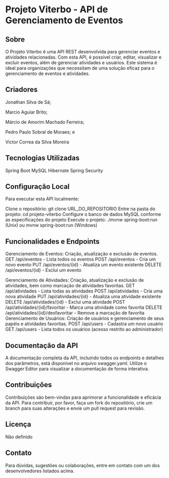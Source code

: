 # Projeto Viterbo - API de Gerenciamento de Eventos
## Sobre
O Projeto Viterbo é uma API REST desenvolvida para gerenciar eventos e atividades relacionadas. Com esta API, é possível criar, editar, visualizar e excluir eventos, além de gerenciar atividades e usuários. Este sistema é ideal para organizações que necessitam de uma solução eficaz para o gerenciamento de eventos e atividades.

## Criadores

Jonathan Silva de Sá;

Marcio Aguiar Brito;

Márcio de Amorim Machado Ferreira;

Pedro Paulo Sobral de Moraes; e

Victor Correa da Silva Moreira

## Tecnologias Utilizadas
Spring Boot
MySQL
Hibernate
Spring Security

## Configuração Local
Para executar esta API localmente:

Clone o repositório: git clone URL_DO_REPOSITORIO
Entre na pasta do projeto: cd projeto-viterbo
Configure o banco de dados MySQL conforme as especificações do projeto
Execute o projeto: ./mvnw spring-boot:run (Unix) ou mvnw spring-boot:run (Windows)

## Funcionalidades e Endpoints
Gerenciamento de Eventos: Criação, atualização e exclusão de eventos.
GET /api/eventos - Lista todos os eventos
POST /api/eventos - Cria um novo evento
PUT /api/eventos/{id} - Atualiza um evento existente
DELETE /api/eventos/{id} - Exclui um evento

Gerenciamento de Atividades: Criação, atualização e exclusão de atividades, bem como marcação de atividades favoritas.
GET /api/atividades - Lista todas as atividades
POST /api/atividades - Cria uma nova atividade
PUT /api/atividades/{id} - Atualiza uma atividade existente
DELETE /api/atividades/{id} - Exclui uma atividade
POST /api/atividades/{id}/favoritar - Marca uma atividade como favorita
DELETE /api/atividades/{id}/desfavoritar - Remove a marcação de favorita
Gerenciamento de Usuários: Criação de usuários e gerenciamento de seus papéis e atividades favoritas.
POST /api/users - Cadastra um novo usuário
GET /api/users - Lista todos os usuários (acesso restrito ao administrador)

## Documentação da API
A documentação completa da API, incluindo todos os endpoints e detalhes dos parâmetros, está disponível no arquivo swagger.yaml. Utilize o Swagger Editor para visualizar a documentação de forma interativa.

## Contribuições
Contribuições são bem-vindas para aprimorar a funcionalidade e eficácia da API. Para contribuir, por favor, faça um fork do repositório, crie um branch para suas alterações e envie um pull request para revisão.

## Licença
Não definido

## Contato
Para dúvidas, sugestões ou colaborações, entre em contato com um dos desenvolvedores listados acima.
